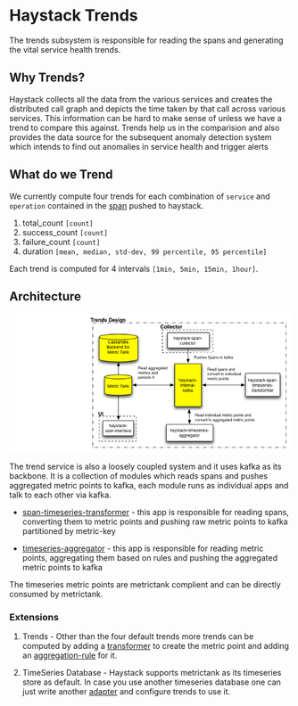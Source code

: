 # Haystack Trends

The trends subsystem is responsible for reading the spans and generating the vital service health trends.

## Why Trends?

Haystack collects all the data from the various services and creates the distributed call graph and depicts the time taken by that call across various services.
This information can be hard to make sense of unless we have a trend to compare this against. Trends help us in the comparision and also provides the data source for the subsequent anomaly detection system which intends to find out anomalies in service health and trigger alerts


## What do we Trend

We currently  compute four trends for each combination of `service` and `operation` contained in the [span](https://github.com/ExpediaDotCom/haystack-idl/blob/master/proto/span.proto) pushed to haystack.

1. total_count `[count]`
2. success_count `[count]`
3. failure_count `[count]`
4. duration `[mean, median, std-dev, 99 percentile, 95 percentile]`

Each trend is computed for 4 intervals `[1min, 5min, 15min, 1hour]`.

## Architecture


![High Level Block Diagram](../images/haystack_trends.png)

The trend service is also a loosely coupled system and it uses kafka as its backbone. It is a collection of modules which reads spans and pushes aggregated metric points to kafka, each module runs as individual apps and talk to each other via kafka.
    
* [span-timeseries-transformer](https://github.com/ExpediaDotCom/haystack-trends/tree/master/span-timeseries-transformer) - this app is responsible 
for reading spans, converting them to metric points and pushing raw metric points to kafka partitioned by metric-key

* [timeseries-aggregator](https://github.com/ExpediaDotCom/haystack-trends/tree/master/timeseries-aggregator) - this app is responsible 
for reading metric points, aggregating them based on rules and pushing the aggregated metric points to kafka

The timeseries metric points are metrictank complient and can be directly consumed by metrictank. 

 ### Extensions
 
 1. Trends - Other than the four default trends more trends can be computed by adding a [transformer](https://github.com/ExpediaDotCom/haystack-trends/tree/master/span-timeseries-transformer/src/main/scala/com/expedia/www/haystack/metricpoints/transformer)
to create the metric point and adding an [aggregation-rule](https://github.com/ExpediaDotCom/haystack-trends/tree/master/timeseries-aggregator/src/main/scala/com/expedia/www/haystack/metricpoints/aggregation/rules) for it. 

 2. TimeSeries Database - Haystack supports metrictank as its timeseries store as default. In case you use another timeseries database one can just write another [adapter](https://github.com/ExpediaDotCom/haystack-trends/blob/master/commons/src/main/scala/com/expedia/www/haystack/trends/commons/serde/metricpoint/MetricTankSerde.scala) and configure trends to use it.






